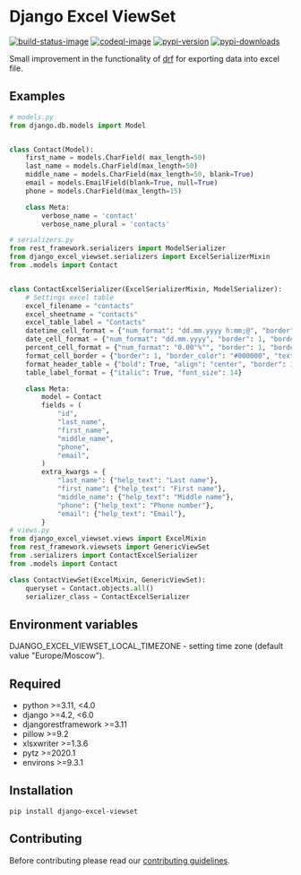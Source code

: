 # Django Excel ViewSet

[![build-status-image]][build-status]
[![codeql-image]][codeql]
[![pypi-version]][pypi]
[![pypi-downloads]][pypi]

Small improvement in the functionality of [drf](https://github.com/encode/django-rest-framework) for exporting data into excel file.

## Examples

```python
# models.py
from django.db.models import Model


class Contact(Model):
    first_name = models.CharField( max_length=50)
    last_name = models.CharField(max_length=50)
    middle_name = models.CharField(max_length=50, blank=True)
    email = models.EmailField(blank=True, null=True)
    phone = models.CharField(max_length=15)

    class Meta:
        verbose_name = 'contact'
        verbose_name_plural = 'contacts'

# serializers.py
from rest_framework.serializers import ModelSerializer
from django_excel_viewset.serializers import ExcelSerializerMixin
from .models import Contact


class ContactExcelSerializer(ExcelSerializerMixin, ModelSerializer):
    # Settings excel table
    excel_filename = "contacts"
    excel_sheetname = "contacts"
    excel_table_label = "Contacts"
    datetime_cell_format = {"num_format": "dd.mm.yyyy h:mm;@", "border": 1, "border_color": "#000000"}
    date_cell_format = {"num_format": "dd.mm.yyyy", "border": 1, "border_color": "#000000"}
    percent_cell_format = {"num_format": "0.00"%"", "border": 1, "border_color": "#000000"}
    format_cell_border = {"border": 1, "border_color": "#000000", "text_wrap": True}
    format_header_table = {"bold": True, "align": "center", "border": 1, "border_color": "#000000", "text_wrap": True}
    table_label_format = {"italic": True, "font_size": 14}

    class Meta:
        model = Contact
        fields = (
            "id",
            "last_name",
            "first_name",
            "middle_name",
            "phone",
            "email",
        )
        extra_kwargs = {
            "last_name": {"help_text": "Last name"},
            "first_name": {"help_text": "First name"},
            "middle_name": {"help_text": "Middle name"},
            "phone": {"help_text": "Phone number"},
            "email": {"help_text": "Email"},
        }
# views.py
from django_excel_viewset.views import ExcelMixin
from rest_framework.viewsets import GenericViewSet
from .serializers import ContactExcelSerializer
from .models import Contact

class ContactViewSet(ExcelMixin, GenericViewSet):
    queryset = Contact.objects.all()
    serializer_class = ContactExcelSerializer

```

## Environment variables

DJANGO_EXCEL_VIEWSET_LOCAL_TIMEZONE - setting time zone (default value "Europe/Moscow").

## Required
- python >=3.11, <4.0
- django >=4.2, <6.0
- djangorestframework >=3.11
- pillow >=9.2
- xlsxwriter >=1.3.6
- pytz >=2020.1
- environs >=9.3.1

## Installation
```pip install django-excel-viewset```

## Contributing

Before contributing please read our [contributing guidelines](CONTRIBUTING.md).

[build-status-image]: https://github.com/SergeiVElfimov/django-excel-viewset/actions/workflows/python-package.yml/badge.svg
[build-status]: https://github.com/SergeiVElfimov/django-excel-viewset/actions/workflows/python-package.yml
[pypi-version]: https://img.shields.io/pypi/v/django-excel-viewset.svg
[pypi-downloads]: https://img.shields.io/pypi/dm/django-excel-viewset?color=%232E73B2&logo=python&logoColor=%23F9D25F
[pypi]: https://pypi.org/project/django-excel-viewset/
[codeql-image]: https://github.com/SergeiVElfimov/django-excel-viewset/actions/workflows/codeql.yml/badge.svg
[codeql]: https://github.com/SergeiVElfimov/django-excel-viewset/actions/workflows/codeql.yml
